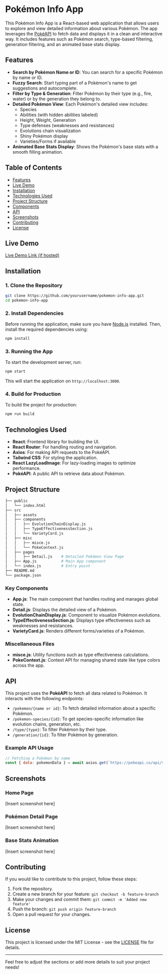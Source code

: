 # Pokémon Info App

This Pokémon Info App is a React-based web application that allows users to explore and view detailed information about various Pokémon. The app leverages the [PokéAPI](https://pokeapi.co/) to fetch data and displays it in a clean and interactive way. It includes features such as Pokémon search, type-based filtering, generation filtering, and an animated base stats display.

## Features

- **Search by Pokémon Name or ID**: You can search for a specific Pokémon by name or ID.
- **Fuzzy Search**: Start typing part of a Pokémon's name to get suggestions and autocomplete.
- **Filter by Type & Generation**: Filter Pokémon by their type (e.g., fire, water) or by the generation they belong to.
- **Detailed Pokémon View**: Each Pokémon's detailed view includes:
  - Species
  - Abilities (with hidden abilities labeled)
  - Height, Weight, Generation
  - Type defenses (weaknesses and resistances)
  - Evolutions chain visualization
  - Shiny Pokémon display
  - Varieties/Forms if available
- **Animated Base Stats Display**: Shows the Pokémon's base stats with a smooth filling animation.

## Table of Contents

- [Features](#features)
- [Live Demo](#live-demo)
- [Installation](#installation)
- [Technologies Used](#technologies-used)
- [Project Structure](#project-structure)
- [Components](#components)
- [API](#api)
- [Screenshots](#screenshots)
- [Contributing](#contributing)
- [License](#license)

## Live Demo

[Live Demo Link (if hosted)](https://your-live-demo-link.com)

## Installation

### 1. Clone the Repository

```bash
git clone https://github.com/yourusername/pokemon-info-app.git
cd pokemon-info-app
```

### 2. Install Dependencies

Before running the application, make sure you have [Node.js](https://nodejs.org/) installed. Then, install the required dependencies using:

```bash
npm install
```

### 3. Running the App

To start the development server, run:

```bash
npm start
```

This will start the application on `http://localhost:3000`.

### 4. Build for Production

To build the project for production:

```bash
npm run build
```

## Technologies Used

- **React**: Frontend library for building the UI.
- **React Router**: For handling routing and navigation.
- **Axios**: For making API requests to the PokéAPI.
- **Tailwind CSS**: For styling the application.
- **React LazyLoadImage**: For lazy-loading images to optimize performance.
- **PokéAPI**: A public API to retrieve data about Pokémon.

## Project Structure

```bash
├── public
│   └── index.html
├── src
│   ├── assets
│   ├── components
│   │   ├── EvolutionChainDisplay.js
│   │   ├── TypeEffectivenessSection.js
│   │   └── VarietyCard.js
│   ├── misc
│   │   ├── misce.js
│   │   └── PokeContext.js
│   ├── pages
│   │   ├── Detail.js    # Detailed Pokémon View Page
│   ├── App.js           # Main App component
│   └── index.js         # Entry point
├── README.md
└── package.json
```

### Key Components

- **App.js**: The main component that handles routing and manages global state.
- **Detail.js**: Displays the detailed view of a Pokémon.
- **EvolutionChainDisplay.js**: Component to visualize Pokémon evolutions.
- **TypeEffectivenessSection.js**: Displays type effectiveness such as weaknesses and resistances.
- **VarietyCard.js**: Renders different forms/varieties of a Pokémon.

### Miscellaneous Files

- **misce.js**: Utility functions such as type effectiveness calculations.
- **PokeContext.js**: Context API for managing shared state like type colors across the app.

## API

This project uses the **PokéAPI** to fetch all data related to Pokémon. It interacts with the following endpoints:

- `/pokemon/{name or id}`: To fetch detailed information about a specific Pokémon.
- `/pokemon-species/{id}`: To get species-specific information like evolution chains, generation, etc.
- `/type/{type}`: To filter Pokémon by their type.
- `/generation/{id}`: To filter Pokémon by generation.

### Example API Usage

```javascript
// Fetching a Pokémon by name
const { data: pokemonData } = await axios.get(`https://pokeapi.co/api/v2/pokemon/${name}`);
```

## Screenshots

### Home Page
[Insert screenshot here]

### Pokémon Detail Page
[Insert screenshot here]

### Base Stats Animation
[Insert screenshot here]

## Contributing

If you would like to contribute to this project, follow these steps:

1. Fork the repository.
2. Create a new branch for your feature: `git checkout -b feature-branch`
3. Make your changes and commit them: `git commit -m 'Added new feature'`
4. Push the branch: `git push origin feature-branch`
5. Open a pull request for your changes.

## License

This project is licensed under the MIT License - see the [LICENSE](LICENSE) file for details.

---

Feel free to adjust the sections or add more details to suit your project needs!